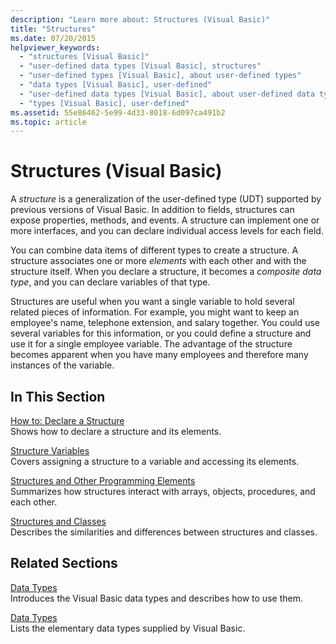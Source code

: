 ```yaml
---
description: "Learn more about: Structures (Visual Basic)"
title: "Structures"
ms.date: 07/20/2015
helpviewer_keywords: 
  - "structures [Visual Basic]"
  - "user-defined data types [Visual Basic], structures"
  - "user-defined types [Visual Basic], about user-defined types"
  - "data types [Visual Basic], user-defined"
  - "user-defined data types [Visual Basic], about user-defined data types"
  - "types [Visual Basic], user-defined"
ms.assetid: 55e86462-5e99-4d33-8018-6d097ca491b2
ms.topic: article
---
```

# Structures (Visual Basic)

A *structure* is a generalization of the user-defined type (UDT) supported by previous versions of Visual Basic. In addition to fields, structures can expose properties, methods, and events. A structure can implement one or more interfaces, and you can declare individual access levels for each field.  
  
 You can combine data items of different types to create a structure. A structure associates one or more *elements* with each other and with the structure itself. When you declare a structure, it becomes a *composite data type*, and you can declare variables of that type.  
  
 Structures are useful when you want a single variable to hold several related pieces of information. For example, you might want to keep an employee's name, telephone extension, and salary together. You could use several variables for this information, or you could define a structure and use it for a single employee variable. The advantage of the structure becomes apparent when you have many employees and therefore many instances of the variable.  
  
## In This Section  

 [How to: Declare a Structure](how-to-declare-a-structure.md)  
 Shows how to declare a structure and its elements.  
  
 [Structure Variables](structure-variables.md)  
 Covers assigning a structure to a variable and accessing its elements.  
  
 [Structures and Other Programming Elements](structures-and-other-programming-elements.md)  
 Summarizes how structures interact with arrays, objects, procedures, and each other.  
  
 [Structures and Classes](structures-and-classes.md)  
 Describes the similarities and differences between structures and classes.  
  
## Related Sections  

 [Data Types](index.md)  
 Introduces the Visual Basic data types and describes how to use them.  
  
 [Data Types](../../../language-reference/data-types/index.md)  
 Lists the elementary data types supplied by Visual Basic.
